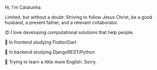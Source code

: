 Hi, I'm Catalunha.

Limited, but without a doubt: Striving to follow Jesus Christ, be a good husband, a present father, and a relevant collaborator.

😍 I love developing computational solutions that help people.

🎯 In frontend studying Flutter/Dart

🐍 In backend studying DjangoREST/Python

🌱 Trying to learn a little more English. Sorry.
